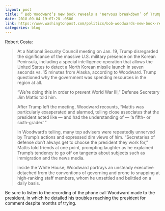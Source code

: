 ```yaml
---
layout: post
title: “ Bob Woodward’s new book reveals a ‘nervous breakdown’ of Trump’s presidency”
date: 2018-09-04 19:07:28 -0500
link: https://www.washingtonpost.com/politics/bob-woodwards-new-book-reveals-a-nervous-breakdown-of-trumps-presidency/2018/09/04/b27a389e-ac60-11e8-a8d7-0f63ab8b1370_story.html?hpid=hp_hp-top-table-high_woodward-1120a%3Ahomepage%2Fstory-ans
categories: blog
---
```

Robert Costa:

>At a National Security Council meeting on Jan. 19, Trump disregarded the significance of the massive U.S. military presence on the Korean Peninsula, including a special intelligence operation that allows the United States to detect a North Korean missile launch in seven seconds vs. 15 minutes from Alaska, according to Woodward. Trump questioned why the government was spending resources in the region at all.
>
>“We’re doing this in order to prevent World War III,” Defense Secretary Jim Mattis told him.
>
>After Trump left the meeting, Woodward recounts, “Mattis was particularly exasperated and alarmed, telling close associates that the president acted like — and had the understanding of — ‘a fifth- or sixth-grader.’ ”
>
>In Woodward’s telling, many top advisers were repeatedly unnerved by Trump’s actions and expressed dim views of him. “Secretaries of defense don’t always get to choose the president they work for,” Mattis told friends at one point, prompting laughter as he explained Trump’s tendency to go off on tangents about subjects such as immigration and the news media.
>
>Inside the White House, Woodward portrays an unsteady executive detached from the conventions of governing and prone to snapping at high-ranking staff members, whom he unsettled and belittled on a daily basis.

Be sure to listen to the recording of the phone call Woodward made to the president, in which he detailed his troubles reaching the president for comment despite months of trying. 
